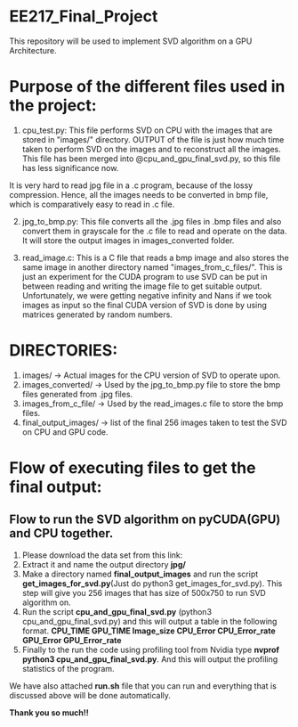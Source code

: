 # EE217_Final_Project
This repository will be used to implement SVD algorithm on a GPU Architecture.

# Purpose of the different files used in the project:
1. cpu_test.py: This file performs SVD on CPU with the images that are stored in "images/" directory. OUTPUT of the file is just how much time taken to perform SVD on the images and to reconstruct all the images. This file has been merged into @cpu_and_gpu_final_svd.py, so this file has less significance now. 

It is very hard to read jpg file in a .c program, because of the lossy compression. Hence, all the images needs to be converted in bmp file, which is comparatively easy to read in .c file. 

2. jpg_to_bmp.py: This file converts all the .jpg files in .bmp files and also convert them in grayscale for the .c file to read and operate on the data. It will store the output images in images_converted folder.

3. read_image.c: This is a C file that reads a bmp image and also stores the same image in another directory named "images_from_c_files/". This is just an experiment for the CUDA program to use SVD can be put in between reading and writing the image file to get suitable output. Unfortunately, we were getting negative infinity and Nans if we took images as input so the final CUDA version of SVD is done by using matrices generated by random numbers.

# DIRECTORIES:
1. images/ -> Actual images for the CPU version of SVD to operate upon.
2. images_converted/ -> Used by the jpg_to_bmp.py file to store the bmp files generated from .jpg files.
3. images_from_c_file/ -> Used by the read_images.c file to store the bmp files. 
4. final_output_images/ -> list of the final 256 images taken to test the SVD on CPU and GPU code. 


# Flow of executing files to get the final output:
## Flow to run the SVD algorithm on pyCUDA(GPU) and CPU together.
1. Please download the data set from this link:
2. Extract it and name the output directory __jpg/__
3. Make a directory named __final_output_images__ and run the script __get_images_for_svd.py__(Just do python3 get_images_for_svd.py). This step will give you 256 images that has size of 500x750 to run SVD algorithm on.
4. Run the script __cpu_and_gpu_final_svd.py__ (python3 cpu_and_gpu_final_svd.py) and this will output a table in the following format.
    __CPU_TIME    GPU_TIME    Image_size  CPU_Error   CPU_Error_rate  GPU_Error   GPU_Error_rate__
5. Finally to the run the code using profiling tool from Nvidia type __nvprof python3 cpu_and_gpu_final_svd.py__. And this will output the profiling statistics of the program.

We have also attached __run.sh__ file that you can run and everything that is discussed above will be done automatically. 

__Thank you so much!!__